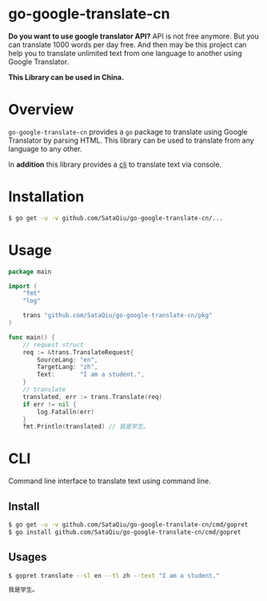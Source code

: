 <meta name='keywords' content='google translate, go translate, translator, bangla to english, gopret'>

# go-google-translate-cn

**Do you want to use google translator API?** API is not free anymore. But you can translate 1000 words per day free. And then may be this project can help you to translate unlimited text from one language to another using Google Translator.

**This Library can be used in China.**

# Overview

`go-google-translate-cn` provides a `go` package to translate using Google Translator by parsing HTML.  This library can be used to translate from any language to any other.

In **addition** this library provides a [cli](#cli) to translate text via console.

# Installation

```sh
$ go get -u -v github.com/SataQiu/go-google-translate-cn/...
```

# Usage
```go
package main

import (
	"fmt"
	"log"

	trans "github.com/SataQiu/go-google-translate-cn/pkg"
)

func main() {
	// request struct
	req := &trans.TranslateRequest{
		SourceLang: "en",
		TargetLang: "zh",
		Text:       "I am a student.",
	}
	// translate
	translated, err := trans.Translate(req)
	if err != nil {
		log.Fatalln(err)
	}
	fmt.Println(translated) // 我是学生。
```

# CLI

Command line interface to translate text using command line.

## Install

```sh
$ go get -u -v github.com/SataQiu/go-google-translate-cn/cmd/gopret
$ go install github.com/SataQiu/go-google-translate-cn/cmd/gopret
```

## Usages

```sh
$ gopret translate --sl en --tl zh --text "I am a student."

我是学生。
```

